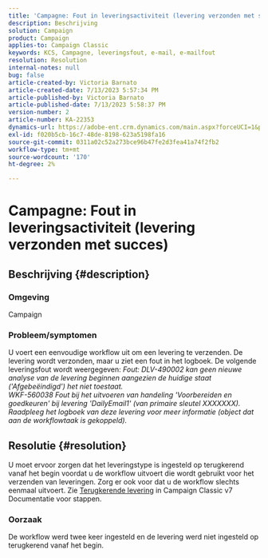 ```yaml
---
title: 'Campagne: Fout in leveringsactiviteit (levering verzonden met succes)'
description: Beschrijving
solution: Campaign
product: Campaign
applies-to: Campaign Classic
keywords: KCS, Campagne, leveringsfout, e-mail, e-mailfout
resolution: Resolution
internal-notes: null
bug: false
article-created-by: Victoria Barnato
article-created-date: 7/13/2023 5:57:34 PM
article-published-by: Victoria Barnato
article-published-date: 7/13/2023 5:58:37 PM
version-number: 2
article-number: KA-22353
dynamics-url: https://adobe-ent.crm.dynamics.com/main.aspx?forceUCI=1&pagetype=entityrecord&etn=knowledgearticle&id=b31db8bc-a621-ee11-9cbe-6045bd006295
exl-id: f020b5cb-16c7-48de-8198-623a5198fa16
source-git-commit: 0311a02c52a273bce96b47fe2d3fea41a74f2fb2
workflow-type: tm+mt
source-wordcount: '170'
ht-degree: 2%

---
```


# Campagne: Fout in leveringsactiviteit (levering verzonden met succes)

## Beschrijving {#description}


### Omgeving

Campaign

### Probleem/symptomen

U voert een eenvoudige workflow uit om een levering te verzenden. De levering wordt verzonden, maar u ziet een fout in het logboek. De volgende leveringsfout wordt weergegeven:
*Fout: DLV-490002 kan geen nieuwe analyse van de levering beginnen aangezien de huidige staat (&#39;Afgebeëindigd&#39;) het niet toestaat.
<br>WKF-560038 Fout bij het uitvoeren van handeling &#39;Voorbereiden en goedkeuren&#39; bij levering &#39;DailyEmail1&#39; (van primaire sleutel XXXXXXX). Raadpleeg het logboek van deze levering voor meer informatie (object dat aan de workflowtaak is gekoppeld).*


## Resolutie {#resolution}


U moet ervoor zorgen dat het leveringstype is ingesteld op terugkerend vanaf het begin voordat u de workflow uitvoert die wordt gebruikt voor het verzenden van leveringen. Zorg er ook voor dat u de workflow slechts eenmaal uitvoert. Zie [Terugkerende levering](https://experienceleague.adobe.com/docs/campaign-classic/using/automating-with-workflows/action-activities/recurring-delivery.html?lang=en) in Campaign Classic v7 Documentatie voor stappen.

### Oorzaak

De workflow werd twee keer ingesteld en de levering werd niet ingesteld op terugkerend vanaf het begin.
